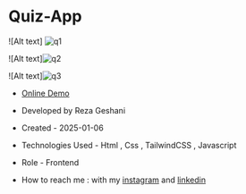 # Quiz-App

![Alt text] ![q1](https://github.com/user-attachments/assets/0e524fef-3de3-45b5-9024-eaf2eef5bf11)


![Alt text]![q2](https://github.com/user-attachments/assets/92df1ea0-cfce-4a9b-ac29-461fe4dad155)


![Alt text]![q3](https://github.com/user-attachments/assets/2a114ba4-d30b-4c99-bb01-3241c30ccc63)


- [Online Demo](https://rezageshaniweb.github.io/Quiz-App/)

- Developed by Reza Geshani

- Created - 2025-01-06

- Technologies Used - Html , Css , TailwindCSS , Javascript

- Role - Frontend

- How to reach me : with my [instagram](https://www.instagram.com/rezageshani_web) and [linkedin](http://www.linkedin.com/in/reza-geshani-web)
